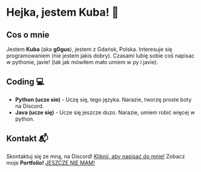 # Hejka, jestem Kuba! 🙋

## Cos o mnie
Jestem **Kuba** (aka **g0gus**), jestem z Gdańsk, Polska. Interesuje się programowaniem (nie jestem jakis dobry). Czasami lubię
sobie coś napisac w pythonie, javie! (tak jak mówiłem mało umiem w py i javie).

## Coding 💻
- **Python (ucze sie)** - Uczę się, tego języka. Narazie, tworzę proste boty na Discord.
- **Java (ucze się)** - Ucze się jeszcze duzo. Narazie, umiem robić więcej w python.


## Kontakt 📬
Skontaktuj się ze mną, na Discord! [Kliknij, aby napisać do mnie!](https://discord.com/users/848452367518662656)
Zobacz moje **Portfolio!** [JESZCZE NIE MAM!](github.com/g0gus)
